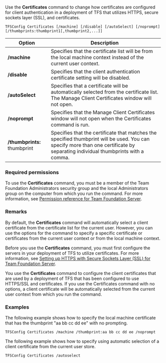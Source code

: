 Use the **Certificates** command to change how certificates are configured for client authentication in a deployment
of TFS that utilizes HTTPS, secure sockets layer (SSL), and certificates.

	TFSConfig Certificates [/machine] [/disable] [/autoSelect] [/noprompt] [/thumbprints:thumbprint1[,thumbprint2,...]]

<table>
	<thead>
		<tr>
			<th>Option</th>
			<th>Description</th>
		</tr>
	</thead>
	<tbody>
		<tr>
			<td><strong>/machine</strong></td>
			<td>Specifies that the certificate list will be from the local machine context instead of the current user context.</td>
		</tr>
		<tr>
			<td><strong>/disable</strong></td>
			<td>Specifies that the client authentication certificate setting will be disabled.</td>
		</tr>
		<tr>
			<td><strong>/autoSelect</strong></td>
			<td>Specifies that a certificate will be automatically selected from the certificate list. The Manage Client Certificates window will not open.</td>
		</tr>
		<tr>
			<td><strong>/noprompt</strong></td>
			<td>Specifies that the Manage Client Certificates window will not open when the Certificates command is run.</td>
		</tr>
		<tr>
			<td><strong>/thumbprints:</strong> thumbprint</td>
			<td>Specifies that the certificate that matches the specified thumbprint will be used. You can specify more than one certificate by separating individual thumbprints with a comma.</td>
		</tr>
	</tbody>
</table>

### Required permissions

To use the **Certificates** command, you must be a member of the Team Foundation Administrators security group
and the local Administrators group on the computer from which you run the command.
For more information, see [Permission reference for Team Foundation Server](/vsts/security/permissions.md).

### Remarks

By default, the **Certificates** command will automatically select a client certificate from the certificate list for the current user.
However, you can use the options for the command to specify a specific certificate or certificates from the current user context or from the local machine context.

Before you use the **Certificates** command, you must first configure the servers in your deployment of TFS to utilize certificates.
For more information, see [Setting up HTTPS with Secure Sockets Layer (SSL)  for Team Foundation Server](https://msdn.microsoft.com/library/27540d50-ac8a-46e1-a98e-baee43ed98a3).

You use the **Certificates** command to configure the client certificates that are used by a deployment of TFS that has been configured to use HTTPS/SSL and certificates.
If you use the Certificates command with no options, a client certificate will be automatically selected from the current user context from which you run the command.

### Examples

The following example shows how to specify the local machine certificate that has the thumbprint "aa bb cc dd ee" with no prompting.

    TFSConfig Certificates /machine /thumbprint:aa bb cc dd ee /noprompt

The following example shows how to specify using automatic selection of a client certificate from the current user store.

    TFSConfig Certificates /autoselect